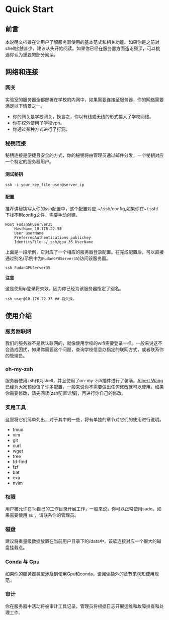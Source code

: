 # Quick Start

## 前言

本说明文档旨在让用户了解服务器使用的基本范式和相关功能。如果你是之前对shell接触甚少，建议从头开始阅读。如果你已经在服务器方面造诣颇深，可以挑选你认为重要的部分阅读。

## 网络和连接

### 网关

实验室的服务器全都部署在学校的内网中，如果需要连接至服务器，你的网络需要满足以下情景之一。

+ 你的网关是学校网关，换言之，你以有线或无线的形式接入了学校网络。
+ 你在校外使用了学校vpn。
+ 你通过某种方式进行了打洞。

### 秘钥连接

秘钥连接是便捷且安全的方式，你的秘钥将由管理员通过邮件分发，一个秘钥对应一个特定的服务器用户。

#### 测试秘钥

```shell
ssh -i your_key_file user@server_ip
```

#### 配置

推荐讲秘钥写入你的ssh配置中，这个配置对应 \~/.ssh/config,如果你在\~/.ssh/ 下找不到config文件，需要手动创建。

```config
Host FudanGPUServer35
    HostName 10.176.22.35
    User userName
    PreferredAuthentications publickey
    IdentityFile ~/.ssh/gpu.35.UserName
```

上面是一段示例，它对应了一个相应的服务器登录配置。在完成配置后，可以直接通过别名(示例中为`FudanGPUServer35`)访问该服务器。

```shell
ssh FudanGPUServer35
```

**注意**

这是使用ip登录将失效，因为你已经为该服务器指定了别名。

```shell
ssh user@10.176.22.35 ## 将失效。
```

## 使用介绍

### 服务器联网

我们的服务器不是默认联网的，就像使用学校的wifi需要登录一样。一般来说这不会造成困扰，如果你需要这个问题，查询学校信息办指定的联网方式，或者联系你的管理员。

### oh-my-zsh

服务器使用zsh作为shell，并且使用了on-my-zsh插件进行了装潢。[Albert Wang](https://github.com/Albert26193)已经为大家预设值了许多配置，一般来说你不需要做出任何修改就可以使用。如果你需要修改，请先阅读[zsh配置详解]，再进行你自己的修改。

### 实用工具

这里将它们简单列出，对于其中的一些，将有单独的章节对它们的使用进行说明。
+ tmux
+ vim
+ git
+ curl
+ wget
+ tree
+ fd-find
+ fzf
+ bat
+ exa
+ nvim

### 权限

用户被允许在Ta自己的工作目录开展工作，一般来说，你可以正常使用sudo。如果需要使用 su ，请联系你的管理员。

### 磁盘

建议将重量级数据放置在当前用户目录下的/data中，该软连接对应一个很大的磁盘挂载点。

### Conda 与 Gpu

如果你的服务器类型涉及到使用Gpu和conda，请阅读额外的章节来获知使用规范。

### 审计

你在服务器中活动将被审计工具记录，管理员将根据日志开展运维和故障排查和处理工作。